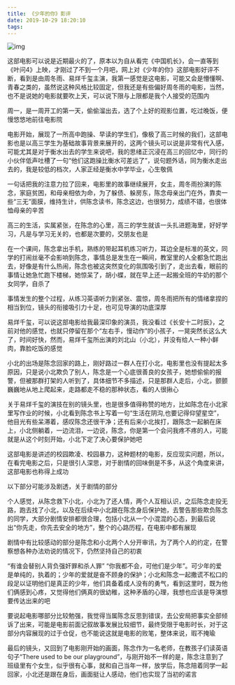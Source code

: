 ```yaml
---
title: 《少年的你》影评
date: 2019-10-29 18:20:10
tags:
---
```


![img](https://upload-images.jianshu.io/upload_images/17176430-3cb0944d883371bf.jpg?imageMogr2/auto-orient/strip|imageView2/2/w/1080/format/webp)

这部电影可以说是近期最火的了，原本以为自从看完《中国机长》，会一直等到《叶问4》上映，才刚过了不到一个月吧，网上对《少年的你》这部电影好评不断，看到是由周冬雨、易烊千玺主演，我第一感觉是这电影，可能又会是懵懂啊、青春之类的，虽然说这种风格比较固定，但我还是有些偏好周冬雨的电影，当然，也不是说她的电影就要吹上天，可以说下限与上限都是我个人接受的范围内

周一，是一周开工的第一天，偷偷溜出去，选了个上好的观影位置，吃过晚饭，便慢悠悠地前往电影院

电影开始，展现了一所高中跑操、早读的学生们，像极了高三时候的我们，这部电影也是以高三学生为基础故事背景来展开的，这两个镜头可以说是非常有代入感，可能尤其是对于衡水出去的学生来说吧，我的思绪正沉浸在高三的回忆中，同行的小伙伴低声吐槽了一句“他们这跑操比衡水可差远了”，说句题外话，同为衡水走出去的，我是较低的档次，人家正经是衡水中学毕业，心生敬佩

一句话把我的注意力拉了回来，电影里的故事继续展开，女主，周冬雨扮演的陈念，家庭贫困，和母亲相依为命，为了躲债、躲房东，陈念母亲出门在外，靠卖一些“三无”面膜，维持生计，供陈念读书，陈念这边，也很努力，成绩不错，也很体恤母亲的辛苦

高三的生活，实属紧张，在陈念的心里，高三的学生就该一头扎进题海里，好好学习，凡是与学习无关的，也都是次要的，交朋友也是

在一个课间，陈念拿出手机，熟练的带起耳机练习听力，耳边全是标准的英文，同学的打闹丝毫不会影响到陈念，事情总是发生在一瞬间，教室里的人全都急忙跑出去，好像是有什么热闹，陈念也被这突然变化的氛围吸引到了，走出去看，眼前的事情让她急忙跑下楼梯，她惊呆了，胡小蝶，就在早上还一起搬全班的牛奶的那个女同学，自杀了

事情发生的整个过程，从练习英语听力到紧张、震惊，周冬雨把所有的情绪拿捏的相当到位，镜头的衔接吸引力十足，也可见导演的功底深厚

易烊千玺，可以说这部电影给我最深印象的演员，我没看过《长安十二时辰》，之前对他的感觉，也就只停留在那个“左右手，慢动作”的小孩子，一晃突然长这么大了，时间好快，然而，易烊千玺所出演的刘北山（小北），并没有给人一种小鲜肉，靠脸吃饭的感觉

小北的出场是陈念回家的路上，刚好路过一群人在打小北，电影里也没有提起太多原因，只是说小北欺负了别人，陈念是一个心底很善良的女孩子，她想偷偷的报警，但被那群打架的人听到了，具体细节不多描述，只是那群人走后，小北，颤颤巍巍地从地上爬起来，走路都走不稳的那种状态，看的人很揪心

关于易烊千玺的演技在别的镜头里，也是很多值得称赞的地方，比如陈念在小北家里写作业的时候，小北看到陈念书上写着一句“生活在阴沟,也要记得仰望星空”，他目光有些呆滞着，感叹陈念还很干净；还有后来小北挨打，跟陈念一起躺在床上，小北侧躺着，一边流泪，一边说，陈念，你是第一个会问我疼不疼的人，可能就是从这个时刻开始，小北下定了决心要保护她吧

这部电影是讲述的校园欺凌、校园暴力，这种题材的电影，反应现实问题，所以，在看完电影之后，只是很引人深思，对于剧情的回味倒是不多，从这个角度来讲，这部电影也称得上成功

以下部分可能涉及剧透，关于剧情的部分

个人感觉，从陈念救下小北，小北为了还人情，两个人互相认识，之后陈念走投无路，跑去找了小北，以及在后续中小北跟在陈念身后保护她，去警告那些欺负陈念的同学，大部分剧情安排都很合理，包括小北从一个小混混的心态，到最后说出“你先走，你先去安全的地方”，整个的心路历程，在电影中都有展现

剧情中有比较感动的部分是陈念和小北两个人分开审讯，为了两个人的约定，在警察想各种办法劝说的情况下，仍然坚持自己的初衷

“有谁会替别人背负强奸罪和杀人罪” “你我都不会，可他们是少年”。可少年的爱是单纯的，执着的；少年的爱就是奋不顾身的保护；小北和陈念一起撒谎不松口的段足以证明他们是真正的少年，他们具备着成人没有的勇气，看到这里时，既为他们俩感到心疼，又觉得他们俩真的很幼稚，这种矛盾的心理，我想也应该是导演想要传达出来的吧

要说起电影哪部分比较勉强，我觉得当属陈念反思到错误，去公安局把事实全部倾诉了出来，可能是电影前面记叙故事发展比较细节，最终受限于电影时长，对于这部分内容展现的过于仓促，也不能说这就是电影的败笔，整体来说，瑕不掩瑜

最后的镜头，又回到了电影刚开始的画面，陈念作为一名老师，在教孩子们读英语句子“There used to be our playground”，与刚开始不一样的是，陈念注意到了班级里有个女生，似乎很有心事，就和自己当年一样，放学后，陈念陪着同学一起回家，小北还是跟在身后，画面挺让人感动，他们也实现了当初的诺言

